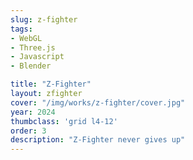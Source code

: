 ```yaml
---
slug: z-fighter
tags:
- WebGL
- Three.js
- Javascript
- Blender

title: "Z-Fighter"
layout: zfighter
cover: "/img/works/z-fighter/cover.jpg"
year: 2024
thumbclass: 'grid l4-12'
order: 3
description: "Z-Fighter never gives up"
---
```


